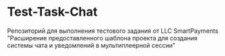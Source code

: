 # Test-Task-Chat
Репозиторий для выполнения тестового задания от LLC SmartPayments "Расширение предоставленного шаблона проекта для создания системы чата и уведомлений в мультиплеерной сессии"
